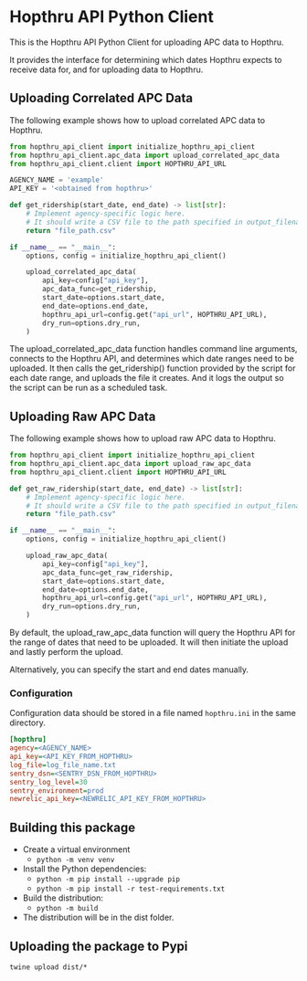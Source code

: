 # Hopthru API Python Client

This is the Hopthru API Python Client for uploading APC data to Hopthru. 

It provides the interface for determining which dates Hopthru expects to receive data for, 
and for uploading data to Hopthru.

## Uploading Correlated APC Data

The following example shows how to upload correlated APC data to Hopthru.
```python
from hopthru_api_client import initialize_hopthru_api_client
from hopthru_api_client.apc_data import upload_correlated_apc_data
from hopthru_api_client.client import HOPTHRU_API_URL

AGENCY_NAME = 'example'
API_KEY = '<obtained from hopthru>'

def get_ridership(start_date, end_date) -> list[str]:
    # Implement agency-specific logic here.
    # It should write a CSV file to the path specified in output_filename.
    return "file_path.csv"

if __name__ == "__main__":
    options, config = initialize_hopthru_api_client()

    upload_correlated_apc_data(
        api_key=config["api_key"],
        apc_data_func=get_ridership,
        start_date=options.start_date,
        end_date=options.end_date,
        hopthru_api_url=config.get("api_url", HOPTHRU_API_URL),
        dry_run=options.dry_run,
    )
```

The upload_correlated_apc_data function handles command line arguments,
connects to the Hopthru API, and determines which date ranges need to be
uploaded. It then calls the get_ridership() function provided by the script
for each date range, and uploads the file it creates. And it logs the output
so the script can be run as a scheduled task.

## Uploading Raw APC Data

The following example shows how to upload raw APC data to Hopthru.
```python
from hopthru_api_client import initialize_hopthru_api_client
from hopthru_api_client.apc_data import upload_raw_apc_data
from hopthru_api_client.client import HOPTHRU_API_URL

def get_raw_ridership(start_date, end_date) -> list[str]:
    # Implement agency-specific logic here.
    # It should write a CSV file to the path specified in output_filename.
    return "file_path.csv"

if __name__ == "__main__":
    options, config = initialize_hopthru_api_client()

    upload_raw_apc_data(
        api_key=config["api_key"],
        apc_data_func=get_raw_ridership,
        start_date=options.start_date,
        end_date=options.end_date,
        hopthru_api_url=config.get("api_url", HOPTHRU_API_URL),
        dry_run=options.dry_run,
    )
```
By default, the upload_raw_apc_data function will query the Hopthru API for
the range of dates that need to be uploaded. It will then initiate the upload
and lastly perform the upload.

Alternatively, you can specify the start and end dates manually.


### Configuration

Configuration data should be stored in a file named `hopthru.ini` in the same directory.

```ini
[hopthru]
agency=<AGENCY_NAME>
api_key=<API_KEY_FROM_HOPTHRU>
log_file=log_file_name.txt
sentry_dsn=<SENTRY_DSN_FROM_HOPTHRU>
sentry_log_level=30
sentry_environment=prod
newrelic_api_key=<NEWRELIC_API_KEY_FROM_HOPTHRU>
```

## Building this package

- Create a virtual environment
    - `python -m venv venv`  
- Install the Python dependencies:
    - `python -m pip install --upgrade pip`
    - `python -m pip install -r test-requirements.txt`
- Build the distribution:
    - `python -m build`
- The distribution will be in the dist folder.


## Uploading the package to Pypi

```
twine upload dist/*
```